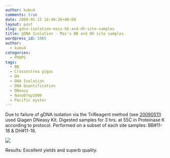 ```yaml
---
author: kubu4
comments: true
date: 2009-05-15 16:49:26+00:00
layout: post
slug: gdna-isolation-macs-bb-and-dh-site-samples
title: gDNA Isolation - Mac's BB and DH site samples
wordpress_id: 1065
author:
  - kubu4
categories:
  - PROPS
tags:
  - BB
  - Crassostrea gigas
  - DH
  - DNA Isolation
  - DNA Quantification
  - DNeasy
  - NanoDrop1000
  - Pacific oyster
---
```


Due to failure of gDNA isolation via the TriReagent method (see [20090511](http://onsnetwork.org/kubu4/2009/05/11/dna-isolation-macs-gigas-samples-from-20090505-20090506/)) used Qiagen DNeasy Kit. Digested samples for 3 hrs. at 55C in Proteinase K according to protocol. Performed on a subset of each site samples: BB#11-18 & DH#11-18.

![](http://eagle.fish.washington.edu/Arabidopsis/20090515%20gDNA%20SJW-01.bmp)

Results: Excellent yields and superb quality.
